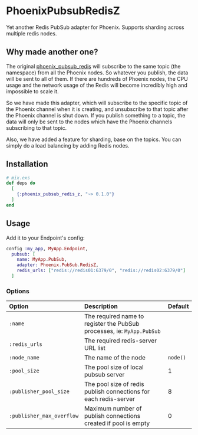 # PhoenixPubsubRedisZ

Yet another Redis PubSub adapter for Phoenix. Supports sharding across multiple redis nodes.

## Why made another one?

The original [phoenix_pubsub_redis](https://github.com/phoenixframework/phoenix_pubsub_redis) will subscribe to the same topic (the namespace) from all the Phoenix nodes. So whatever you publish, the data will be sent to all of them. If there are hundreds of Phoenix nodes, the CPU usage and the network usage of the Redis will become incredibly high and impossible to scale it.

So we have made this adapter, which will subscribe to the specific topic of the Phoenix channel when it is creating, and unsubscribe to that topic after the Phoenix channel is shut down. If you publish something to a topic, the data will only be sent to the nodes which have the Phoenix channels subscribing to that topic.

Also, we have added a feature for sharding, base on the topics. You can simply do a load balancing by adding Redis nodes.

## Installation

```elixir
# mix.exs
def deps do
  [
    {:phoenix_pubsub_redis_z, "~> 0.1.0"}
  ]
end
```

## Usage

Add it to your Endpoint's config:
```elixir
config :my_app, MyApp.Endpoint,
  pubsub: [
    name: MyApp.PubSub,
    adapter: Phoenix.PubSub.RedisZ,
    redis_urls: ["redis://redis01:6379/0", "redis://redis02:6379/0"]
  ]
```

### Options

| Option                    | Description                                                            | Default  |
| :------------------------ | :--------------------------------------------------------------------- | :------- |
| `:name`                   | The required name to register the PubSub processes, ie: `MyApp.PubSub` |          |
| `:redis_urls`             | The required redis-server URL list                                     |          |
| `:node_name`              | The name of the node                                                   | `node()` |
| `:pool_size`              | The pool size of local pubsub server                                   | 1        |
| `:publisher_pool_size`    | The pool size of redis publish connections for each redis-server       | 8        |
| `:publisher_max_overflow` | Maximum number of publish connections created if pool is empty         | 0        |
